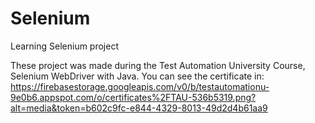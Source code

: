 # Selenium
Learning Selenium project

These project was made during the Test Automation University Course, Selenium WebDriver with Java.
You can see the certificate in: https://firebasestorage.googleapis.com/v0/b/testautomationu-9e0b6.appspot.com/o/certificates%2FTAU-536b5319.png?alt=media&token=b602c9fc-e844-4329-8013-49d2d4b61aa9


